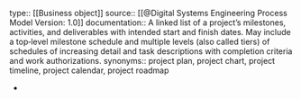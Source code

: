 type:: [[Business object]]
source:: [[@Digital Systems Engineering Process Model Version: 1.0]]
documentation:: A linked list of a project’s milestones, activities, and deliverables with intended start and finish dates. May include a top‐level milestone schedule and multiple levels (also called tiers) of schedules of increasing detail and task descriptions with completion criteria and work authorizations. 
synonyms:: project plan, project chart, project timeline, project calendar, project roadmap

-